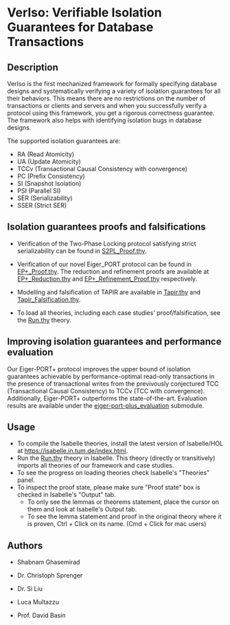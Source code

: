 # VerIso: Verifiable Isolation Guarantees for Database Transactions

## Description

VerIso is the first mechanized framework for formally specifying database designs and systematically verifying a variety of isolation guarantees for all their behaviors. This means there are no restrictions on the number of transactions or clients and servers and when you successfully verify a protocol using this framework, you get a rigorous correctness guarantee. The framework also helps with identifying isolation bugs in database designs.

The supported isolation guarantees are:
* RA (Read Atomicity)
* UA (Update Atomicity)
* TCCv (Transactional Causal Consistency with convergence)
* PC (Prefix Consistency)
* SI (Snapshot Isolation)
* PSI (Parallel SI)
* SER (Serializability)
* SSER (Strict SER)

## Isolation guarantees proofs and falsifications

* Verification of the Two-Phase Locking protocol satisfying strict serializability can be found in [S2PL_Proof.thy](VerIso/S2PL_Proof.thy).

* Verification of our novel Eiger_PORT protocol can be found in [EP+_Proof.thy](VerIso/EP+_Proof.thy). The reduction and refinement proofs are available at [EP+_Reduction.thy](VerIso/EP+_Reduction.thy) and [EP+_Refinement_Proof.thy](VerIso/EP+_Refinement_Proof.thy) respectively.

* Modelling and falsification of TAPIR are available in [Tapir.thy](VerIso/Tapir.thy) and [Tapir_Falsification.thy](VerIso/Tapir_Falsification.thy).
  
* To load all theories, including each case studies' proof/falsification, see the [Run.thy](Run.thy) theory.

## Improving isolation guarantees and performance evaluation
Our Eiger-PORT+ protocol improves the upper bound of isolation guarantees achievable by performance-optimal read-only transactions in the presence of transactional writes from the previvously conjectured TCC (Transactional Causal Consistency) to TCCv (TCC with convergence). Additionally, Eiger-PORT+ outperforms the state-of-the-art. Evaluation results are available under the [eiger-port-plus_evaluation](https://github.com/lucamul/EIGER-PORT-PLUS) submodule.

## Usage
- To compile the Isabelle theories, install the latest version of Isabelle/HOL at https://isabelle.in.tum.de/index.html.
- Run the [Run.thy](Run.thy) theory in Isabelle. This theory (directly or transitively) imports all theories of our framework and case studies.
- To see the progress on loading theories check Isabelle's "Theories" panel.
- To inspect the proof state, please make sure "Proof state" box is checked in Isabelle's "Output" tab.
  * To only see the lemmas or theorems statement, place the cursor on them and look at Isabelle's Output tab.
  * To see the lemma statement and proof in the original theory where it is proven, Ctrl + Click on its name. (Cmd + Click for mac users)

## Authors
- Shabnam Ghasemirad

- Dr. Christoph Sprenger

- Dr. Si Liu

- Luca Multazzu

- Prof. David Basin
